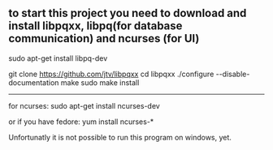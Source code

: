 to start this project
you need to download and install libpqxx, libpq(for database communication) and ncurses (for UI)
-----------------------------
sudo apt-get install libpq-dev

git clone https://github.com/jtv/libpqxx
cd libpqxx
./configure --disable-documentation
make
sudo make install

-----------------------------
for ncurses:
sudo apt-get install ncurses-dev

or if you have fedore:
yum install ncurses-*


Unfortunatly it is not possible to run this program on windows, yet.